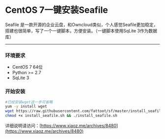 # CentOS 7一键安装Seafile
Seafile 是一款开源的企业云盘，和Owncloud类似，个人感觉Seafile更加稳定，搭建也很简单，写了一个一键脚本，方便安装。（一键脚本使用SqLite 3作为数据库）
___

### 环境要求
* CentOS 7 64位
* Python >= 2.7
* SqLite 3

### 开始安装
```bash
#已经安装wget这一步可省略
yum -y install wget
wget https://raw.githubusercontent.com/fattoot/sf/master/install_seafile.sh
chmod +x install_seafile.sh && ./install_seafile.sh
```

详细说明请访问：[https://www.xiaoz.me/archives/8480](https://www.xiaoz.me/archives/8480)
